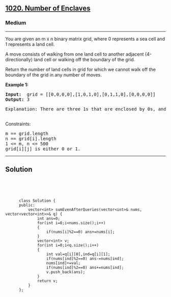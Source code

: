 
<h2><a href="https://leetcode.com/problems/number-of-enclaves/">1020. Number of Enclaves</a></h2>
<h3>Medium</h3>
<hr>
<div><p>
You are given an m x n binary matrix grid, where 0 represents a sea cell and 1 represents a land cell.

A move consists of walking from one land cell to another adjacent (4-directionally) land cell or walking off the boundary of the grid.

Return the number of land cells in grid for which we cannot walk off the boundary of the grid in any number of moves.
</p>


<p><strong>Example 1:</strong></p>
<pre><strong>Input:</strong>  grid = [[0,0,0,0],[1,0,1,0],[0,1,1,0],[0,0,0,0]]
<strong>Output:</strong> 3
</pre>
<pre>
Explanation: There are three 1s that are enclosed by 0s, and one 1 that is not enclosed because its on the boundary.
  </pre>
 

Constraints:
<pre>
m == grid.length
n == grid[i].length
1 <= m, n <= 500
grid[i][j] is either 0 or 1.
</pre>
<hr>
 <h2><strong><b>Solution</b></strong></h2>
 <br>
 <pre>
 
          class Solution {
          public:
              vector<int> sumEvenAfterQueries(vector<int>& nums, vector<vector<int>>& q) {
                  int ans=0;
                  for(int i=0;i<nums.size();i++)
                  {
                      if(nums[i]%2==0) ans+=nums[i];
                  }
                  vector<int> v;
                  for(int i=0;i<q.size();i++)
                  {
                      int val=q[i][0],ind=q[i][1];
                      if(nums[ind]%2==0) ans-=nums[ind];
                      nums[ind]+=val;
                      if(nums[ind]%2==0) ans+=nums[ind];
                      v.push_back(ans);
                  }
                  return v;
              }
          };
          
 </pre>

